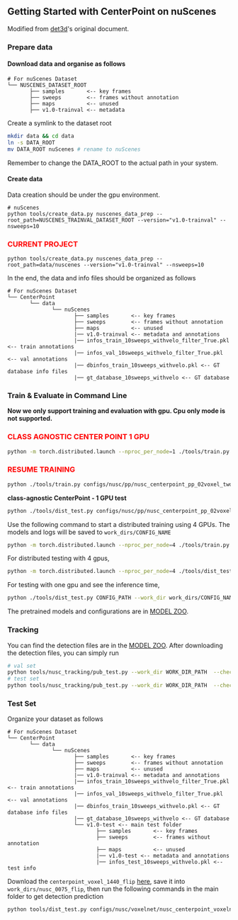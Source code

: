 ## Getting Started with CenterPoint on nuScenes
Modified from [det3d](https://github.com/poodarchu/Det3D/tree/56402d4761a5b73acd23080f537599b0888cce07)'s original document.

### Prepare data

#### Download data and organise as follows

```
# For nuScenes Dataset         
└── NUSCENES_DATASET_ROOT
       ├── samples       <-- key frames
       ├── sweeps        <-- frames without annotation
       ├── maps          <-- unused
       ├── v1.0-trainval <-- metadata
```

Create a symlink to the dataset root 
```bash
mkdir data && cd data
ln -s DATA_ROOT 
mv DATA_ROOT nuScenes # rename to nuScenes
```
Remember to change the DATA_ROOT to the actual path in your system. 


#### Create data

Data creation should be under the gpu environment.

```
# nuScenes
python tools/create_data.py nuscenes_data_prep --root_path=NUSCENES_TRAINVAL_DATASET_ROOT --version="v1.0-trainval" --nsweeps=10
```

### <span style="color:red">CURRENT PROJECT</span>
```
python tools/create_data.py nuscenes_data_prep --root_path=data/nuscenes --version="v1.0-trainval" --nsweeps=10
```


In the end, the data and info files should be organized as follows

```
# For nuScenes Dataset 
└── CenterPoint
       └── data    
              └── nuScenes 
                     ├── samples       <-- key frames
                     ├── sweeps        <-- frames without annotation
                     ├── maps          <-- unused
                     |── v1.0-trainval <-- metadata and annotations
                     |── infos_train_10sweeps_withvelo_filter_True.pkl <-- train annotations
                     |── infos_val_10sweeps_withvelo_filter_True.pkl <-- val annotations
                     |── dbinfos_train_10sweeps_withvelo.pkl <-- GT database info files
                     |── gt_database_10sweeps_withvelo <-- GT database 
```

### Train & Evaluate in Command Line

**Now we only support training and evaluation with gpu. Cpu only mode is not supported.**

### <span style="color:red">CLASS AGNOSTIC CENTER POINT 1 GPU</span>
```bash
python -m torch.distributed.launch --nproc_per_node=1 ./tools/train.py configs/nusc/pp/nusc_centerpoint_pp_02voxel_two_pfn_10sweep_circular_nms.py
```
### <span style="color:red">RESUME TRAINING</span>
```bash
python ./tools/train.py configs/nusc/pp/nusc_centerpoint_pp_02voxel_two_pfn_10sweep_circular_nms.py --resume
```

**class-agnostic CenterPoint - 1 GPU test**
```bash
python ./tools/dist_test.py configs/nusc/pp/nusc_centerpoint_pp_02voxel_two_pfn_10sweep_circular_nms.py --work_dir work_dirs/nusc_centerpoint_pp_02voxel_two_pfn_10sweep_circular_nms/ --checkpoint work_dirs/nusc_centerpoint_pp_02voxel_two_pfn_10sweep_circular_nms/latest.pth --speed_test
```

Use the following command to start a distributed training using 4 GPUs. The models and logs will be saved to ```work_dirs/CONFIG_NAME``` 

```bash
python -m torch.distributed.launch --nproc_per_node=4 ./tools/train.py CONFIG_PATH
```

For distributed testing with 4 gpus,

```bash
python -m torch.distributed.launch --nproc_per_node=4 ./tools/dist_test.py CONFIG_PATH --work_dir work_dirs/CONFIG_NAME --checkpoint work_dirs/CONFIG_NAME/latest.pth 
```

For testing with one gpu and see the inference time,

```bash
python ./tools/dist_test.py CONFIG_PATH --work_dir work_dirs/CONFIG_NAME --checkpoint work_dirs/CONFIG_NAME/latest.pth --speed_test 
```

The pretrained models and configurations are in [MODEL ZOO](../configs/nusc/README.md).

### Tracking

You can find the detection files are in the [MODEL ZOO](../configs/nusc/README.md). After downloading the detection files, you can simply run 

```bash 
# val set 
python tools/nusc_tracking/pub_test.py --work_dir WORK_DIR_PATH  --checkpoint DETECTION_PATH  
# test set 
python tools/nusc_tracking/pub_test.py --work_dir WORK_DIR_PATH  --checkpoint DETECTION_PATH  --version v1.0-test  --root /home/rares/repos/CenterPoint/data/nuscenes//v1.0-test    
```

### Test Set 

Organize your dataset as follows 

```
# For nuScenes Dataset 
└── CenterPoint
       └── data    
              └── nuScenes 
                     ├── samples       <-- key frames
                     ├── sweeps        <-- frames without annotation
                     ├── maps          <-- unused
                     |── v1.0-trainval <-- metadata and annotations
                     |── infos_train_10sweeps_withvelo_filter_True.pkl <-- train annotations
                     |── infos_val_10sweeps_withvelo_filter_True.pkl <-- val annotations
                     |── dbinfos_train_10sweeps_withvelo.pkl <-- GT database info files
                     |── gt_database_10sweeps_withvelo <-- GT database 
                     └── v1.0-test <-- main test folder 
                            ├── samples       <-- key frames
                            ├── sweeps        <-- frames without annotation
                            ├── maps          <-- unused
                            |── v1.0-test <-- metadata and annotations
                            |── infos_test_10sweeps_withvelo.pkl <-- test info
```

Download the ```centerpoint_voxel_1440_flip``` [here](https://mitprod-my.sharepoint.com/:f:/g/personal/tianweiy_mit_edu/EhgzjwV2EghOnHFKyRgSadoBr2kUo7yPu52N-I3dG3c5dA?e=EP9G6L), save it into ```work_dirs/nusc_0075_flip```, then run the following commands in the main folder to get detection prediction 

```bash
python tools/dist_test.py configs/nusc/voxelnet/nusc_centerpoint_voxelnet_0075voxel_fix_bn_z_flip.py --work_dir work_dirs/nusc_centerpoint_voxelnet_dcn_0075voxel_flip_testset  --checkpoint work_dirs/nusc_0075_flip/voxelnet_converted.pth  --testset 
```
